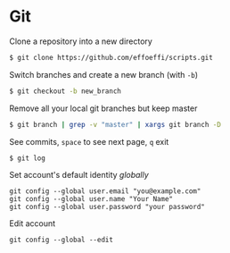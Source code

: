 # Git

Clone a repository into a new directory
```bash
$ git clone https://github.com/effoeffi/scripts.git
```

Switch branches and create a new branch (with `-b`)
```bash
$ git checkout -b new_branch
```

Remove all your local git branches but keep master
```bash
$ git branch | grep -v "master" | xargs git branch -D
```

See commits, `space` to see next page, `q` exit
```bash
$ git log
```

Set account's default identity *globally*
```
git config --global user.email "you@example.com"
git config --global user.name "Your Name"
git config --global user.password "your password"
```
Edit account
```
git config --global --edit
```
